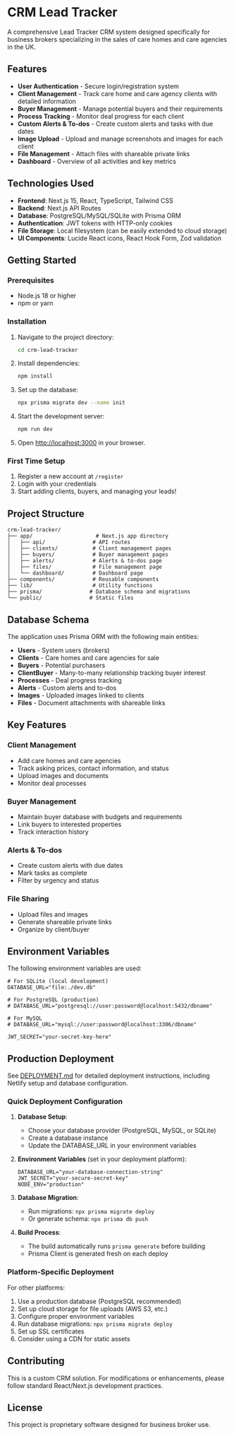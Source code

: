# CRM Lead Tracker

A comprehensive Lead Tracker CRM system designed specifically for business brokers specializing in the sales of care homes and care agencies in the UK.

## Features

- **User Authentication** - Secure login/registration system
- **Client Management** - Track care home and care agency clients with detailed information
- **Buyer Management** - Manage potential buyers and their requirements
- **Process Tracking** - Monitor deal progress for each client
- **Custom Alerts & To-dos** - Create custom alerts and tasks with due dates
- **Image Upload** - Upload and manage screenshots and images for each client
- **File Management** - Attach files with shareable private links
- **Dashboard** - Overview of all activities and key metrics

## Technologies Used

- **Frontend**: Next.js 15, React, TypeScript, Tailwind CSS
- **Backend**: Next.js API Routes
- **Database**: PostgreSQL/MySQL/SQLite with Prisma ORM
- **Authentication**: JWT tokens with HTTP-only cookies
- **File Storage**: Local filesystem (can be easily extended to cloud storage)
- **UI Components**: Lucide React icons, React Hook Form, Zod validation

## Getting Started

### Prerequisites

- Node.js 18 or higher
- npm or yarn

### Installation

1. Navigate to the project directory:
   ```bash
   cd crm-lead-tracker
   ```

2. Install dependencies:
   ```bash
   npm install
   ```

3. Set up the database:
   ```bash
   npx prisma migrate dev --name init
   ```

4. Start the development server:
   ```bash
   npm run dev
   ```

5. Open [http://localhost:3000](http://localhost:3000) in your browser.

### First Time Setup

1. Register a new account at `/register`
2. Login with your credentials
3. Start adding clients, buyers, and managing your leads!

## Project Structure

```
crm-lead-tracker/
├── app/                    # Next.js app directory
│   ├── api/               # API routes
│   ├── clients/           # Client management pages
│   ├── buyers/            # Buyer management pages
│   ├── alerts/            # Alerts & to-dos page
│   ├── files/             # File management page
│   └── dashboard/         # Dashboard page
├── components/            # Reusable components
├── lib/                   # Utility functions
├── prisma/               # Database schema and migrations
└── public/               # Static files
```

## Database Schema

The application uses Prisma ORM with the following main entities:

- **Users** - System users (brokers)
- **Clients** - Care homes and care agencies for sale
- **Buyers** - Potential purchasers
- **ClientBuyer** - Many-to-many relationship tracking buyer interest
- **Processes** - Deal progress tracking
- **Alerts** - Custom alerts and to-dos
- **Images** - Uploaded images linked to clients
- **Files** - Document attachments with shareable links

## Key Features

### Client Management
- Add care homes and care agencies
- Track asking prices, contact information, and status
- Upload images and documents
- Monitor deal processes

### Buyer Management
- Maintain buyer database with budgets and requirements
- Link buyers to interested properties
- Track interaction history

### Alerts & To-dos
- Create custom alerts with due dates
- Mark tasks as complete
- Filter by urgency and status

### File Sharing
- Upload files and images
- Generate shareable private links
- Organize by client/buyer

## Environment Variables

The following environment variables are used:

```env
# For SQLite (local development)
DATABASE_URL="file:./dev.db"

# For PostgreSQL (production)
# DATABASE_URL="postgresql://user:password@localhost:5432/dbname"

# For MySQL
# DATABASE_URL="mysql://user:password@localhost:3306/dbname"

JWT_SECRET="your-secret-key-here"
```

## Production Deployment

See [DEPLOYMENT.md](./DEPLOYMENT.md) for detailed deployment instructions, including Netlify setup and database configuration.

### Quick Deployment Configuration

1. **Database Setup**:
   - Choose your database provider (PostgreSQL, MySQL, or SQLite)
   - Create a database instance
   - Update the DATABASE_URL in your environment variables

2. **Environment Variables** (set in your deployment platform):
   ```env
   DATABASE_URL="your-database-connection-string"
   JWT_SECRET="your-secure-secret-key"
   NODE_ENV="production"
   ```

3. **Database Migration**:
   - Run migrations: `npx prisma migrate deploy`
   - Or generate schema: `npx prisma db push`

4. **Build Process**:
   - The build automatically runs `prisma generate` before building
   - Prisma Client is generated fresh on each deploy

### Platform-Specific Deployment

For other platforms:

1. Use a production database (PostgreSQL recommended)
2. Set up cloud storage for file uploads (AWS S3, etc.)
3. Configure proper environment variables
4. Run database migrations: `npx prisma migrate deploy`
5. Set up SSL certificates
6. Consider using a CDN for static assets

## Contributing

This is a custom CRM solution. For modifications or enhancements, please follow standard React/Next.js development practices.

## License

This project is proprietary software designed for business broker use.
